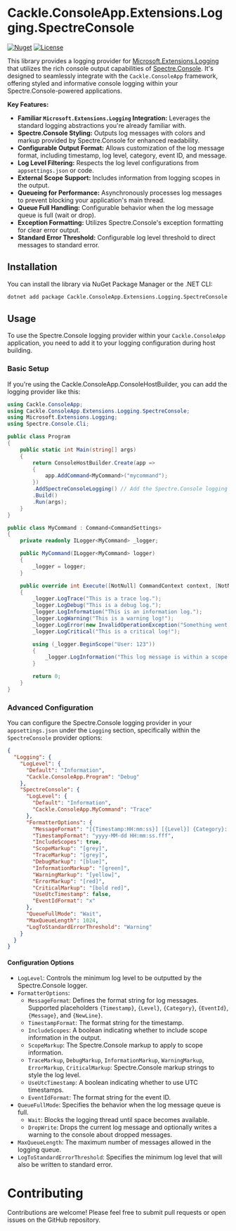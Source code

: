 ﻿# Cackle.ConsoleApp.Extensions.Logging.SpectreConsole

[![Nuget](https://img.shields.io/nuget/v/Cackle.ConsoleApp.Extensions.Logging.SpectreConsole)](https://www.nuget.org/packages/Cackle.ConsoleApp.Extensions.Logging.SpectreConsole)
[![License](https://img.shields.io/github/license/cackledigital/Cackle.ConsoleApp)](https://github.com/cackledigital/Cackle.ConsoleApp/blob/main/LICENSE)

This library provides a logging provider for [Microsoft.Extensions.Logging](https://docs.microsoft.com/en-us/dotnet/core/extensions/logging) that utilizes the rich console output capabilities of [Spectre.Console](https://spectreconsole.net/). It's designed to seamlessly integrate with the `Cackle.ConsoleApp` framework, offering styled and informative console logging within your Spectre.Console-powered applications.

**Key Features:**

* **Familiar `Microsoft.Extensions.Logging` Integration:** Leverages the standard logging abstractions you're already familiar with.
* **Spectre.Console Styling:** Outputs log messages with colors and markup provided by Spectre.Console for enhanced readability.
* **Configurable Output Format:** Allows customization of the log message format, including timestamp, log level, category, event ID, and message.
* **Log Level Filtering:** Respects the log level configurations from `appsettings.json` or code.
* **External Scope Support:** Includes information from logging scopes in the output.
* **Queueing for Performance:** Asynchronously processes log messages to prevent blocking your application's main thread.
* **Queue Full Handling:** Configurable behavior when the log message queue is full (wait or drop).
* **Exception Formatting:** Utilizes Spectre.Console's exception formatting for clear error output.
* **Standard Error Threshold:** Configurable log level threshold to direct messages to standard error.

## Installation

You can install the library via NuGet Package Manager or the .NET CLI:

```bash
dotnet add package Cackle.ConsoleApp.Extensions.Logging.SpectreConsole
```

## Usage

To use the Spectre.Console logging provider within your `Cackle.ConsoleApp` application, you need to add it to your logging configuration during host building.

### Basic Setup

If you're using the Cackle.ConsoleApp.ConsoleHostBuilder, you can add the logging provider like this:
```csharp
using Cackle.ConsoleApp;
using Cackle.ConsoleApp.Extensions.Logging.SpectreConsole;
using Microsoft.Extensions.Logging;
using Spectre.Console.Cli;

public class Program
{
    public static int Main(string[] args)
    {
        return ConsoleHostBuilder.Create(app =>
        {
            app.AddCommand<MyCommand>("mycommand");
        })
        .AddSpectreConsoleLogging() // Add the Spectre.Console logging provider
        .Build()
        .Run(args);
    }
}

public class MyCommand : Command<CommandSettings>
{
    private readonly ILogger<MyCommand> _logger;

    public MyCommand(ILogger<MyCommand> logger)
    {
        _logger = logger;
    }

    public override int Execute([NotNull] CommandContext context, [NotNull] CommandSettings settings)
    {
        _logger.LogTrace("This is a trace log.");
        _logger.LogDebug("This is a debug log.");
        _logger.LogInformation("This is an information log.");
        _logger.LogWarning("This is a warning log!");
        _logger.LogError(new InvalidOperationException("Something went wrong!"), "This is an error log.");
        _logger.LogCritical("This is a critical log!");

        using (_logger.BeginScope("User: 123"))
        {
            _logger.LogInformation("This log message is within a scope.");
        }

        return 0;
    }
}
```

### Advanced Configuration
You can configure the Spectre.Console logging provider in your `appsettings.json` under the `Logging` section, specifically within the `SpectreConsole` provider options:
```json
{
  "Logging": {
    "LogLevel": {
      "Default": "Information",
      "Cackle.ConsoleApp.Program": "Debug"
    },
    "SpectreConsole": {
      "LogLevel": {
        "Default": "Information",
        "Cackle.ConsoleApp.MyCommand": "Trace"
      },
      "FormatterOptions": {
        "MessageFormat": "[{Timestamp:HH:mm:ss}] [{Level}] {Category}: {Message}{NewLine}{Exception}",
        "TimestampFormat": "yyyy-MM-dd HH:mm:ss.fff",
        "IncludeScopes": true,
        "ScopeMarkup": "[grey]",
        "TraceMarkup": "[grey]",
        "DebugMarkup": "[blue]",
        "InformationMarkup": "[green]",
        "WarningMarkup": "[yellow]",
        "ErrorMarkup": "[red]",
        "CriticalMarkup": "[bold red]",
        "UseUtcTimestamp": false,
        "EventIdFormat": "x"
      },
      "QueueFullMode": "Wait",
      "MaxQueueLength": 1024,
      "LogToStandardErrorThreshold": "Warning"
    }
  }
}
```

#### Configuration Options
* `LogLevel`: Controls the minimum log level to be outputted by the Spectre.Console logger.
* `FormatterOptions`:
  * `MessageFormat`: Defines the format string for log messages. Supported placeholders `{Timestamp}`, `{Level}`, `{Category}`, `{EventId}`, `{Message}`, and `{NewLine}`.
  * `TimestampFormat`: The format string for the timestamp.
  * `IncludeScopes`: A boolean indicating whether to include scope information in the output.
  * `ScopeMarkup`: The Spectre.Console markup to apply to scope information.
  * `TraceMarkup`, `DebugMarkup`, `InformationMarkup`, `WarningMarkup`, `ErrorMarkup`, `CriticalMarkup`: Spectre.Console markup strings to style the log level.
  * `UseUtcTimestamp`: A boolean indicating whether to use UTC timestamps.
  * `EventIdFormat`: The format string for the event ID.
* `QueueFullMode`: Specifies the behavior when the log message queue is full.
  * `Wait`: Blocks the logging thread until space becomes available.
  * `DropWrite`: Drops the current log message and optionally writes a warning to the console about dropped messages.
* `MaxQueueLength`: The maximum number of messages allowed in the logging queue.
* `LogToStandardErrorThreshold`: Specifies the minimum log level that will also be written to standard error.

# Contributing
Contributions are welcome! Please feel free to submit pull requests or open issues on the GitHub repository.